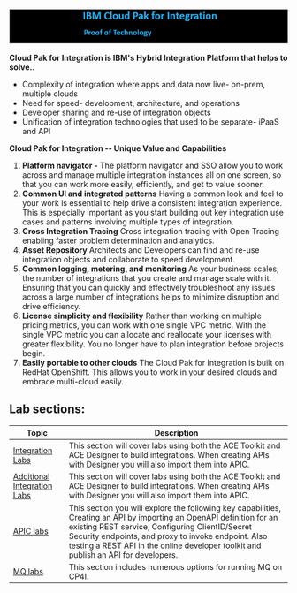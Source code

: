 ![](media\image1.png)

**Cloud Pak for Integration is IBM's Hybrid Integration Platform that
helps to solve..**

-   Complexity of integration where apps and data now live- on-prem,
    multiple clouds
-   Need for speed- development, architecture, and operations
-   Developer sharing and re-use of integration objects
-   Unification of integration technologies that used to be separate-
    iPaaS and API

**Cloud Pak for Integration -- Unique Value and Capabilities**

1.  **Platform navigator -** 
    The platform navigator and SSO allow you to work across and manage
    multiple integration instances all on one screen, so that you can
    work more easily, efficiently, and get to value sooner.
2.  **Common UI and integrated patterns**
    Having a common look and feel to your work is essential to help
    drive a consistent integration experience. This is especially
    important as you start building out key integration use cases and
    patterns involving multiple types of integration.
3.  **Cross Integration Tracing**
    Cross integration tracing with Open Tracing enabling faster problem
    determination and analytics.
4.  **Asset Repository**
    Architects and Developers can find and re-use integration objects
    and collaborate to speed development.
5.  **Common logging, metering, and monitoring**
    As your business scales, the number of integrations that you create
    and manage scale with it. Ensuring that you can quickly and
    effectively troubleshoot any issues across a large number of
    integrations helps to minimize disruption and drive efficiency.
6.  **License simplicity and flexibility** Rather than working on multiple pricing metrics, you can work with
    one single VPC metric. With the single VPC metric you can allocate
    and reallocate your licenses with greater flexibility. You no longer
    have to plan integration before projects begin.
7.  **Easily portable to other clouds**
    The Cloud Pak for Integration is built on RedHat OpenShift. This
    allows you to work in your desired clouds and embrace multi-cloud
    easily.


## Lab sections:

|  Topic                                | Description                                                                
|---------------------------------------|-----------------------------------------------------------------------------|
| [Integration Labs](ACE-labs/index.md)         | This section will cover labs using both the ACE Toolkit and ACE Designer to build integrations. When creating APIs with Designer you will also import them into APIC. |                                     
| [Additional Integration Labs](Additional-labs/index.md)         | This section will cover labs using both the ACE Toolkit and ACE Designer to build integrations. When creating APIs with Designer you will also import them into APIC. |                                        
| [APIC labs](APIC-Labs/index.md)          | This section you will explore the following key capabilities, Creating an API by importing an OpenAPI definition for an existing REST service, Configuring ClientID/Secret Security endpoints, and proxy to invoke endpoint.  Also testing a REST API in the online developer toolkit and publish an API for developers. |
| [MQ labs](MQ-labs/index.md)          | This section includes numerous options for running MQ on CP4I.    |    
                 


